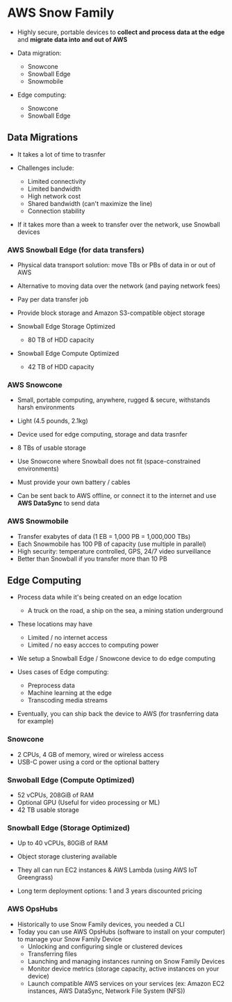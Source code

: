 # AWS Snow Family 

- Highly secure, portable devices to **collect and process data at the edge** and **migrate data into and out of AWS**

- Data migration:
     - Snowcone
     - Snowball Edge
     - Snowmobile

- Edge computing:
     - Snowcone
     - Snowball Edge


## Data Migrations

- It takes a lot of time to trasnfer 
- Challenges include:
    - Limited connectivity
    - Limited bandwidth
    - High network cost
    - Shared bandwidth (can't maximize the line)
    - Connection stability

- If it takes more than a week to transfer over the network, use Snowball devices 

### AWS Snowball Edge (for data transfers)

- Physical data transport solution: move TBs or PBs of data in or out of AWS
- Alternative to moving data over the network (and paying network fees)
- Pay per data transfer job
- Provide block storage and Amazon S3-compatible object storage

- Snowball Edge Storage Optimized
    - 80 TB of HDD capacity
- Snowball Edge Compute Optimized
    - 42 TB of HDD capacity 

### AWS Snowcone

- Small, portable computing, anywhere, rugged & secure, withstands harsh environments
- Light (4.5 pounds, 2.1kg)
- Device used for edge computing, storage and data trasnfer
- 8 TBs of usable storage
- Use Snowcone where Snowball does not fit (space-constrained environments)
- Must provide your own battery / cables

- Can be sent back to AWS offline, or connect it to the internet and use **AWS DataSync** to send data

### AWS Snowmobile

- Transfer exabytes of data (1 EB = 1,000 PB = 1,000,000 TBs)
- Each Snowmobile has 100 PB of capacity (use multiple in parallel)
- High security: temperature controlled, GPS, 24/7 video surveillance
- Better than Snowball if you transfer more than 10 PB


## Edge Computing

- Process data while it's being created on an edge location
   - A truck on the road, a ship on the sea, a mining station underground

- These locations may have
   - Limited / no internet access
   - Limited / no easy accces to computing power

- We setup a Snowball Edge / Snowcone device to do edge computing

- Uses cases of Edge computing:
   - Preprocess data
   - Machine learning at the edge
   - Transcoding media streams

- Eventually, you can ship back the device to AWS (for trasnferring data for example)

### Snowcone

- 2 CPUs, 4 GB of memory, wired or wireless access
- USB-C power using a cord or the optional battery

### Snwoball Edge (Compute Optimized)

- 52 vCPUs, 208GiB of RAM
- Optional GPU (Useful for video processing or ML)
- 42 TB usable storage

### Snowball Edge (Storage Optimized)

- Up to 40 vCPUs, 80GiB of RAM
- Object storage clustering available 

- They all can run EC2 instances & AWS Lambda (using AWS IoT Greengrass)
- Long term deployment options: 1 and 3 years discounted pricing 

### AWS OpsHubs

- Historically to use Snow Family devices, you needed a CLI
- Today you can use AWS OpsHubs (software to install on your computer) to manage your Snow Family Device
    - Unlocking and configuring single or clustered devices
    - Transferring files
    - Launching and managing instances running on Snow Family Devices
    - Monitor device metrics (storage capacity, active instances on your device)
    - Launch compatible AWS services on your services (ex: Amazon EC2 instances, AWS DataSync, Network File System (NFS))